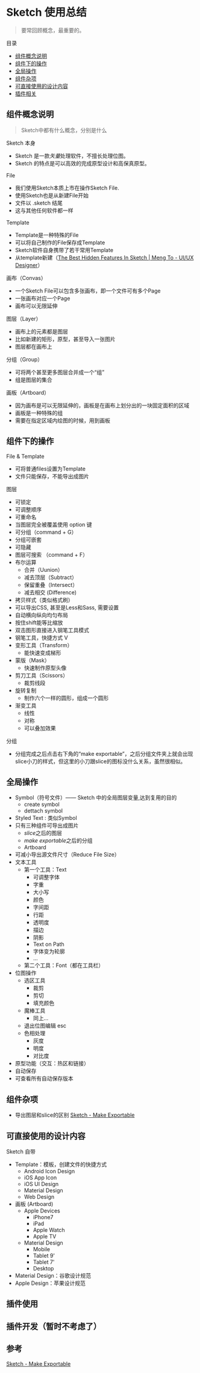 # Sketch 使用总结

> 要常回顾概念，最重要的。

目录
- [组件概念说明](#组件概念说明)
- [组件下的操作](#组件下的操作)
- [全局操作](#全局操作)
- [组件杂项](#组件杂项)
- [可直接使用的设计内容](#可直接使用的设计内容)
- [插件相关](#插件相关)

## 组件概念说明

> Sketch中都有什么概念，分别是什么

Sketch 本身

- Sketch 是一款*矢量*处理软件，不擅长处理位图。
- Sketch 的特点是可以高效的完成原型设计和高保真原型。

File

- 我们使用Sketch本质上市在操作Sketch File.
- 使用Sketch也是从新建File开始
- 文件以 .sketch 结尾
- 这与其他任何软件都一样

Template

- Template是一种特殊的File
- 可以将自己制作的File保存成Template
- Sketch软件自身携带了若干常用Template
- 从template新建（[The Best Hidden Features In Sketch | Meng To - UI/UX Designer](http://blog.mengto.com/the-best-hidden-features-in-sketch/)）

画布（Convas）

- 一个Sketch File可以包含多张画布，即一个文件可有多个Page
- 一张画布对应一个Page
- 画布可以无限延伸

图层（Layer）

- 画布上的元素都是图层
- 比如新建的矩形，原型，甚至导入一张图片
- 图层都在画布上

分组（Group）

- 可将两个甚至更多图层合并成一个“组”
- 组是图层的集合

画板（Artboard）

- 因为画布是可以无限延伸的，画板是在画布上划分出的一块固定面积的区域
- 画板是一种特殊的组
- 需要在指定区域内绘图的时候，用到画板


## 组件下的操作

File & Template 

- 可将普通files设置为Template
- 文件只能保存，不能导出成图片

图层

- 可锁定
- 可调整顺序
- 可重命名
- 当图层完全被覆盖使用 option 键
- 可分组（command + G）
- 分组可嵌套
- 可隐藏
- 图层可搜索 （command + F）
- 布尔运算
    - 合并（Uunion）
    - 减去顶层（Subtract）
    - 保留重叠（Intersect）
    - 减去相交 (Difference)
- 拷贝样式（类似格式刷）
- 可以导出CSS, 甚至是Less和Sass, 需要设置
- 自动横向纵向均匀布局
- 按住shift能等比缩放
- 双击图形直接进入钢笔工具模式
- 钢笔工具，快捷方式 V
- 变形工具（Transform）
    - 能快速变成梯形
- 蒙版（Mask）
    - 快速制作原型头像
- 剪刀工具（Scissors）
    - 裁剪线段
- 旋转复制
    - 制作六个一样的圆形，组成一个圆形
- 渐变工具
    - 线性
    - 对称
    - 可以叠加效果

分组

- 分组完成之后点击右下角的“make exportable”，之后分组文件夹上就会出现slice小刀的样式，但这里的小刀跟slice的图标没什么关系，虽然很相似。

## 全局操作

- Symbol（符号文件）—— Sketch 中的全局图层变量,达到复用的目的
    - create symbol
    - dettach symbol
- Styled Text : 类似Symbol
- 只有三种组件可导出成图片
    - *slice*之后的图层
    - *make exportable*之后的分组
    - Artboard
- 可减小导出源文件尺寸（Reduce File Size）
- 文本工具
    - 第一个工具：Text
        - 可调整字体
        - 字重
        - 大小写
        - 颜色
        - 字间距
        - 行距
        - 透明度
        - 描边
        - 阴影
        - Text on Path
        - 字体变为轮廓
        - ...
    - 第二个工具：Font（都在工具栏）
- 位图操作
    - 选区工具
        - 裁剪
        - 剪切
        - 填充颜色
    - 魔棒工具
        - 同上...
    - 退出位图编辑 esc
    - 色相处理
        - 灰度
        - 明度
        - 对比度
- 原型功能（交互：热区和链接）
- 自动保存
- 可查看所有自动保存版本

## 组件杂项

- 导出图层和slice的区别 [Sketch - Make Exportable](https://sketchapp.com/docs/exporting/exporting-layers/)

## 可直接使用的设计内容

Sketch 自带

- Template：模板，创建文件的快捷方式
    - Android Icon Design
    - iOS App Icon
    - iOS UI Design
    - Material Design
    - Web Design
- 画板 (Artboard)
    - Apple Devices
        - iPhone7 
        - iPad
        - Apple Watch
        - Apple TV
    - Material Design
        - Mobile
        - Tablet 9'
        - Tablet 7'
        - Desktop
- Material Design：谷歌设计规范
- Apple Design：苹果设计规范




## 插件使用

## 插件开发（暂时不考虑了）

## 参考

[Sketch - Make Exportable](https://sketchapp.com/docs/exporting/exporting-layers/)